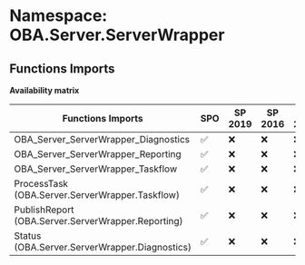 # Namespace: OBA.Server.ServerWrapper

## Functions Imports

**Availability matrix**

Functions Imports | SPO | SP 2019 | SP 2016 | SP 2013
----------|-----|---------|---------|--------
OBA_Server_ServerWrapper_Diagnostics | ✅ | ❌ | ❌ | ❌
OBA_Server_ServerWrapper_Reporting | ✅ | ❌ | ❌ | ❌
OBA_Server_ServerWrapper_Taskflow | ✅ | ❌ | ❌ | ❌
ProcessTask (OBA.Server.ServerWrapper.Taskflow) | ✅ | ❌ | ❌ | ❌
PublishReport (OBA.Server.ServerWrapper.Reporting) | ✅ | ❌ | ❌ | ❌
Status (OBA.Server.ServerWrapper.Diagnostics) | ✅ | ❌ | ❌ | ❌
